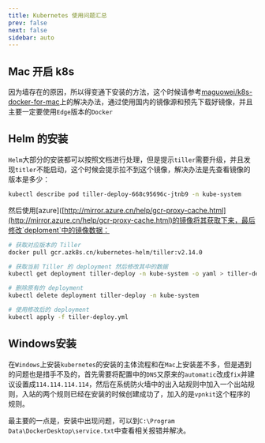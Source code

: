 ```yaml
---
title: Kubernetes 使用问题汇总
prev: false
next: false
sidebar: auto
---
```


## Mac 开启 k8s

因为墙存在的原因，所以得变通下安装的方法，这个时候请参考[maguowei/k8s-docker-for-mac](https://github.com/maguowei/k8s-docker-for-mac)上的解决办法，通过使用国内的镜像源和预先下载好镜像，并且主要一定要使用`Edge`版本的`Docker`

## Helm 的安装

`Helm`大部分的安装都可以按照文档进行处理，但是提示`tiller`需要升级，并且发现`titler`不能启动，这个时候会提示拉不到这个镜像，解决办法是先查看镜像的版本是多少：

```bash
kubectl describe pod tiller-deploy-668c95696c-jtnb9 -n kube-system
```

然后使用[azure]([http://mirror.azure.cn/help/gcr-proxy-cache.html](http://mirror.azure.cn/help/gcr-proxy-cache.html)的镜像将其获取下来，最后修改`deploment`中的镜像数据：

```bash
# 获取对应版本的 Tiller
docker pull gcr.azk8s.cn/kubernetes-helm/tiller:v2.14.0

# 获取当前 Tiller 的 deployment 然后修改其中的数据
kubectl get deployment tiller-deploy -n kube-system -o yaml > tiller-deploy.yml

# 删除原有的 deployment
kubectl delete deployment tiller-deploy -n kube-system

# 使用修改后的 deployment
kubectl apply -f tiller-deploy.yml
```

## Windows安装

在`Windows`上安装`kubernetes`的安装的主体流程和在`Mac`上安装差不多，但是遇到的问题也是措手不及的，首先需要将配置中的`DNS`又原来的`automatic`改成`fix`并建议设置成`114.114.114.114`，然后在系统防火墙中的出入站规则中加入一个出站规则，入站的两个规则已经在安装的时候创建成功了，加入的是`vpnkit`这个程序的规则。

最主要的一点是，安装中出现问题，可以到`C:\Program Data\DockerDesktop\service.txt`中查看相关报错并解决。
